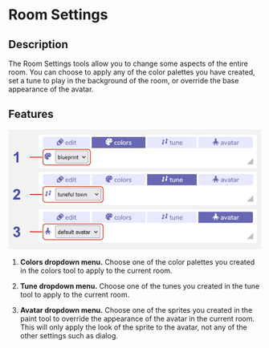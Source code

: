 # Room Settings

## Description

The Room Settings tools allow you to change some aspects of the entire room. You can choose to apply any of the color palettes you have created, set a tune to play in the background of the room, or override the base appearance of the avatar. 

## Features

![room settings diagram](.images/roomSettingsDiagram.JPG)

1. **Colors dropdown menu.** Choose one of the color palettes you created in the colors tool to apply to the current room.

2. **Tune dropdown menu.** Choose one of the tunes you created in the tune tool to apply to the current room.

3. **Avatar dropdown menu.** Choose one of the sprites you created in the paint tool to override the appearance of the avatar in the current room. This will only apply the look of the sprite to the avatar, not any of the other settings such as dialog.